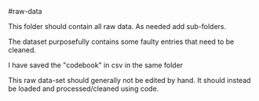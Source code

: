 #raw-data

This folder should contain all raw data. As needed add sub-folders.

The dataset purposefully contains some faulty entries that need to be cleaned.

I have saved the "codebook" in csv in the same folder 

This raw data-set should generally not be edited by hand. It should instead be loaded and processed/cleaned using code.

